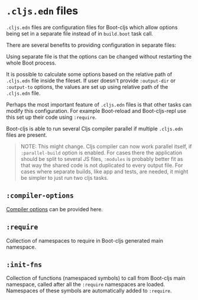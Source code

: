 # `.cljs.edn` files

`.cljs.edn` files are configuration files for Boot-cljs which allow options
being set in a separate file instead of in `build.boot` task call.

There are several benefits to providing configuration in separate files:

Using separate file is that the options can be changed
without restarting the whole Boot process.

It is possible to calculate some options based on the
relative path of `.cljs.edn` file inside the fileset. If user doesn't
provide `:output-dir` or `:output-to` options, the values are set up using
relative path of the `.cljs.edn` file.

Perhaps the most important feature of `.cljs.edn` files is that other tasks
can modify this configuration. For example Boot-reload and Boot-cljs-repl
use this set up their code using `:require`.

Boot-cljs is able to run several Cljs compiler parallel if multiple
`.cljs.edn` files are present.

> NOTE: This might change.
> Cljs compiler can now work parallel itself, if `:parallel-build` option is enabled.
> For cases there the application should be split to several JS files, `:modules`
> is probably better fit as that way the shared code is not duplicated to every
> output file.
> For cases where separate builds, like app and tests, are needed, it might be
> simpler to just run two cljs tasks.

## `:compiler-options`

[Compiler options](./compiler-options.md) can be provided here.

## `:require`

Collection of namespaces to require in Boot-cljs generated main namespace.

## `:init-fns`

Collection of functions (namespaced symbols) to call from Boot-cljs main namespace,
called after all the `:require` namespaces are loaded.
Namespaces of these symbols are automatically added to `:require`.
